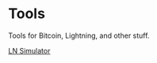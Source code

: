 # Tools
Tools for Bitcoin, Lightning, and other stuff.

[LN Simulator](lnsimulator/lnsimulator.html)

